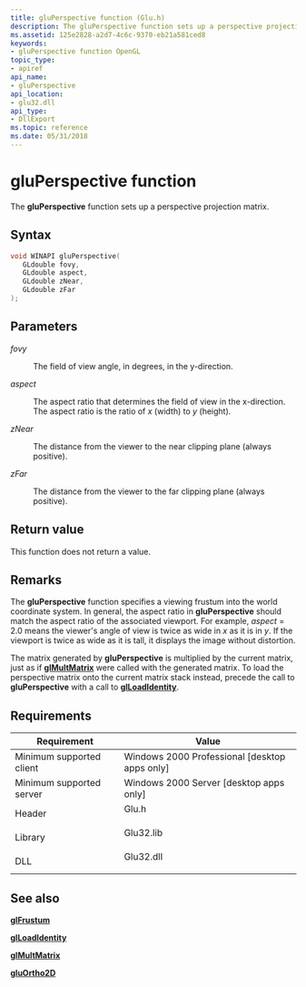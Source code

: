 ```yaml
---
title: gluPerspective function (Glu.h)
description: The gluPerspective function sets up a perspective projection matrix.
ms.assetid: 125e2828-a2d7-4c6c-9370-eb21a581ced8
keywords:
- gluPerspective function OpenGL
topic_type:
- apiref
api_name:
- gluPerspective
api_location:
- glu32.dll
api_type:
- DllExport
ms.topic: reference
ms.date: 05/31/2018
---
```


# gluPerspective function

The **gluPerspective** function sets up a perspective projection matrix.

## Syntax


```C++
void WINAPI gluPerspective(
   GLdouble fovy,
   GLdouble aspect,
   GLdouble zNear,
   GLdouble zFar
);
```



## Parameters

<dl> <dt>

*fovy* 
</dt> <dd>

The field of view angle, in degrees, in the y-direction.

</dd> <dt>

*aspect* 
</dt> <dd>

The aspect ratio that determines the field of view in the x-direction. The aspect ratio is the ratio of *x* (width) to *y* (height).

</dd> <dt>

*zNear* 
</dt> <dd>

The distance from the viewer to the near clipping plane (always positive).

</dd> <dt>

*zFar* 
</dt> <dd>

The distance from the viewer to the far clipping plane (always positive).

</dd> </dl>

## Return value

This function does not return a value.

## Remarks

The **gluPerspective** function specifies a viewing frustum into the world coordinate system. In general, the aspect ratio in **gluPerspective** should match the aspect ratio of the associated viewport. For example, *aspect* = 2.0 means the viewer's angle of view is twice as wide in *x* as it is in *y*. If the viewport is twice as wide as it is tall, it displays the image without distortion.

The matrix generated by **gluPerspective** is multiplied by the current matrix, just as if [**glMultMatrix**](glmultmatrix.md) were called with the generated matrix. To load the perspective matrix onto the current matrix stack instead, precede the call to **gluPerspective** with a call to [**glLoadIdentity**](glloadidentity.md).

## Requirements



| Requirement | Value |
|-------------------------------------|--------------------------------------------------------------------------------------|
| Minimum supported client<br/> | Windows 2000 Professional \[desktop apps only\]<br/>                           |
| Minimum supported server<br/> | Windows 2000 Server \[desktop apps only\]<br/>                                 |
| Header<br/>                   | <dl> <dt>Glu.h</dt> </dl>     |
| Library<br/>                  | <dl> <dt>Glu32.lib</dt> </dl> |
| DLL<br/>                      | <dl> <dt>Glu32.dll</dt> </dl> |



## See also

<dl> <dt>

[**glFrustum**](glfrustum.md)
</dt> <dt>

[**glLoadIdentity**](glloadidentity.md)
</dt> <dt>

[**glMultMatrix**](glmultmatrix.md)
</dt> <dt>

[**gluOrtho2D**](gluortho2d.md)
</dt> </dl>

 

 





